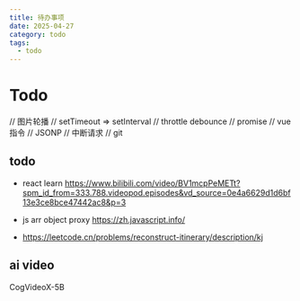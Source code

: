 ```yaml
---
title: 待办事项
date: 2025-04-27
category: todo
tags:
  - todo
---
```


# Todo

// 图片轮播
// setTimeout => setInterval
// throttle debounce
// promise
// vue 指令
// JSONP
// 中断请求
// git

## todo

- react learn https://www.bilibili.com/video/BV1mcpPeMETt?spm_id_from=333.788.videopod.episodes&vd_source=0e4a6629d1d6bf13e3ce8bce47442ac8&p=3

- js arr object proxy https://zh.javascript.info/

- https://leetcode.cn/problems/reconstruct-itinerary/description/kj

## ai video

CogVideoX-5B

